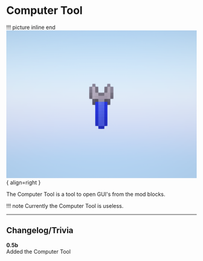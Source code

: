# Computer Tool

!!! picture inline end
    ![!Image of the Chunk Controller item](/../assets/images/previews/computer_tool.png){ align=right }

The Computer Tool is a tool to open GUI's from the mod blocks.

!!! note
    Currently the Computer Tool is useless.

<p class="picture-spacing" style="--ps:2.2rem;"></p>

---

## Changelog/Trivia

**0.5b**  
Added the Computer Tool